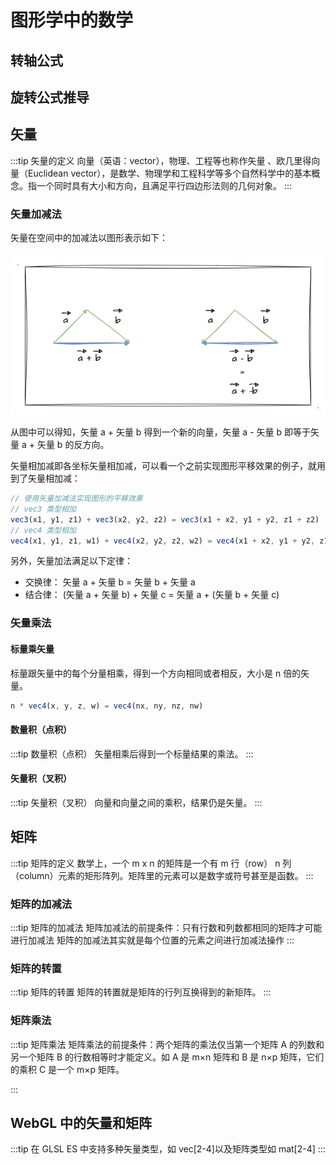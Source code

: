 # 图形学中的数学

## 转轴公式

## 旋转公式推导

## 矢量

:::tip 矢量的定义
向量（英语：vector），物理、工程等也称作矢量 、欧几里得向量（Euclidean vector），是数学、物理学和工程科学等多个自然科学中的基本概念。指一个同时具有大小和方向，且满足平行四边形法则的几何对象。
:::

### 矢量加减法

矢量在空间中的加减法以图形表示如下：

![矢量加减法](./images/vec1.png)

从图中可以得知，矢量 a + 矢量 b 得到一个新的向量，矢量 a - 矢量 b 即等于矢量 a + 矢量 b 的反方向。

矢量相加减即各坐标矢量相加减，可以看一个之前实现图形平移效果的例子，就用到了矢量相加减：

```js
// 使用矢量加减法实现图形的平移效果
// vec3 类型相加
vec3(x1, y1, z1) + vec3(x2, y2, z2) = vec3(x1 + x2, y1 + y2, z1 + z2)
// vec4 类型相加
vec4(x1, y1, z1, w1) + vec4(x2, y2, z2, w2) = vec4(x1 + x2, y1 + y2, z1 + z2, w1 + w2)
```

另外，矢量加法满足以下定律：

- 交换律： 矢量 a + 矢量 b = 矢量 b + 矢量 a
- 结合律： (矢量 a + 矢量 b) + 矢量 c = 矢量 a + (矢量 b + 矢量 c)

### 矢量乘法

#### 标量乘矢量

标量跟矢量中的每个分量相乘，得到一个方向相同或者相反，大小是 n 倍的矢量。

```js
n * vec4(x, y, z, w) = vec4(nx, ny, nz, nw)
```

#### 数量积（点积）

:::tip 数量积（点积）
矢量相乘后得到一个标量结果的乘法。
:::

#### 矢量积（叉积）

:::tip 矢量积（叉积）
向量和向量之间的乘积，结果仍是矢量。
:::

## 矩阵

:::tip 矩阵的定义
数学上，一个 m x n 的矩阵是一个有 m 行（row） n 列（column）元素的矩形阵列。矩阵里的元素可以是数字或符号甚至是函数。
:::

### 矩阵的加减法

:::tip 矩阵的加减法
矩阵加减法的前提条件：只有行数和列数都相同的矩阵才可能进行加减法
矩阵的加减法其实就是每个位置的元素之间进行加减法操作
:::

### 矩阵的转置

:::tip 矩阵的转置
矩阵的转置就是矩阵的行列互换得到的新矩阵。
:::

### 矩阵乘法

:::tip 矩阵乘法
矩阵乘法的前提条件：两个矩阵的乘法仅当第一个矩阵 A 的列数和另一个矩阵 B 的行数相等时才能定义。如 A 是 m×n 矩阵和 B 是 n×p 矩阵，它们的乘积 C 是一个 m×p 矩阵。

:::

## WebGL 中的矢量和矩阵

:::tip
在 GLSL ES 中支持多种矢量类型，如 vec[2-4]以及矩阵类型如 mat[2-4]
:::
